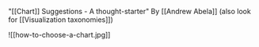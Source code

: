 "[[Chart]] Suggestions - A thought-starter" By [[Andrew Abela]] (also look for [[Visualization taxonomies]])

![[how-to-choose-a-chart.jpg]]

